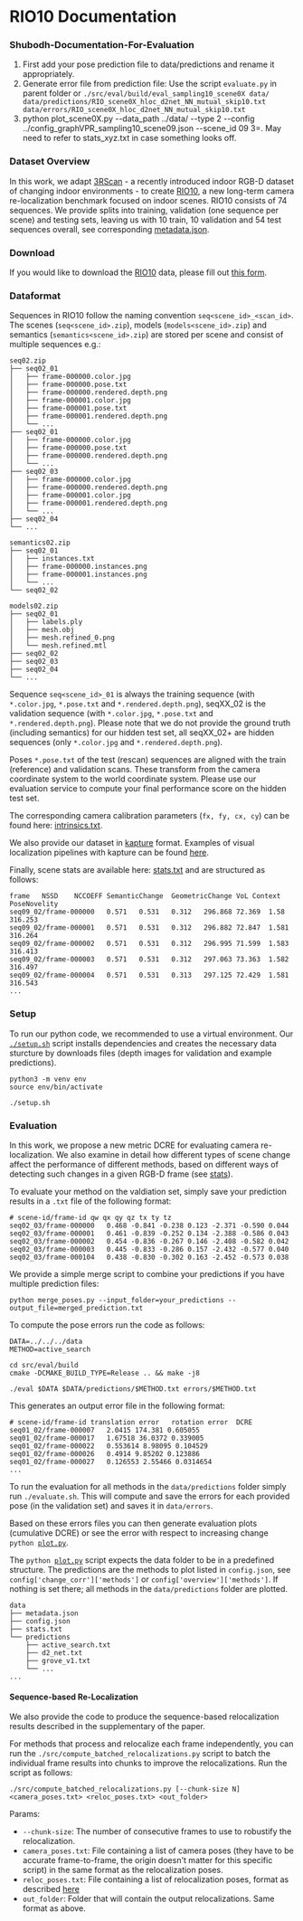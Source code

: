 # RIO10 Documentation

### Shubodh-Documentation-For-Evaluation

1. First add your pose prediction file to data/predictions and rename it appropriately.
2. Generate error file from prediction file: Use the script `evaluate.py` in parent folder or `./src/eval/build/eval_sampling10_scene0X data/ data/predictions/RIO_scene0X_hloc_d2net_NN_mutual_skip10.txt data/errors/RIO_scene0X_hloc_d2net_NN_mutual_skip10.txt`
3. python plot_scene0X.py --data_path ../data/ --type 2 --config ../config_graphVPR_sampling10_scene09.json --scene_id 09
3=. May need to refer to stats_xyz.txt in case something looks off.

### Dataset Overview

In this work, we adapt [3RScan](https://waldjohannau.github.io/RIO) - a recently introduced indoor RGB-D dataset of changing indoor environments - to create [RIO10](https://waldjohannau.github.io/RIO10), a new long-term camera re-localization benchmark focused on indoor scenes. RIO10 consists of 74 sequences. We provide splits into training, validation (one sequence per scene) and testing sets, leaving us with 10 train, 10 validation and 54 test sequences overall, see corresponding [metadata.json](data/metadata.json).

### Download

If you would like to download the [RIO10](https://waldjohannau.github.io/RIO10) data, please fill out [this form](https://docs.google.com/forms/d/e/1FAIpQLScA-zciAgxMz7r8xirsPQodeQnPk2XA68yBpSxP10167B-M_g/viewform?usp=sf_link). 

### Dataformat

Sequences in RIO10 follow the naming convention `seq<scene_id>_<scan_id>`. The scenes (`seq<scene_id>.zip`), models (`models<scene_id>.zip`) and semantics (`semantics<scene_id>.zip`) are stored per scene and consist of multiple sequences e.g.:
    
```
seq02.zip
├── seq02_01
│   ├── frame-000000.color.jpg
│   ├── frame-000000.pose.txt
│   ├── frame-000000.rendered.depth.png
│   ├── frame-000001.color.jpg
│   ├── frame-000001.pose.txt
│   ├── frame-000001.rendered.depth.png
│   └── ...
├── seq02_01
│   ├── frame-000000.color.jpg
│   ├── frame-000000.pose.txt
│   ├── frame-000000.rendered.depth.png
│   └── ...
├── seq02_03
│   ├── frame-000000.color.jpg
│   ├── frame-000000.rendered.depth.png
│   ├── frame-000001.color.jpg
│   ├── frame-000001.rendered.depth.png
│   └── ...
├── seq02_04
└── ...
```

```
semantics02.zip
├── seq02_01
│   ├── instances.txt
│   ├── frame-000000.instances.png
│   ├── frame-000001.instances.png
│   └── ...
└── seq02_02
```

```
models02.zip
├── seq02_01
│   ├── labels.ply
│   ├── mesh.obj
│   ├── mesh.refined_0.png
│   └── mesh.refined.mtl
├── seq02_02
├── seq02_03
├── seq02_04
└── ...
```

Sequence `seq<scene_id>_01` is always the training sequence (with `*.color.jpg`, `*.pose.txt` and `*.rendered.depth.png`), seqXX_02 is the validation sequence (with `*.color.jpg`, `*.pose.txt` and `*.rendered.depth.png`). Please note that we do not provide the ground truth (including semantics) for our hidden test set, all seqXX_02+ are hidden sequences (only `*.color.jpg` and `*.rendered.depth.png`).

Poses `*.pose.txt` of the test (rescan) sequences are aligned with the train (reference) and validation scans. These transform from the camera coordinate system to the world coordinate system. Please use our evaluation service to compute your final performance score on the hidden test set.

The corresponding camera calibration parameters (`fx, fy, cx, cy`) can be found here: [intrinsics.txt](data/intrinsics.txt).

We also provide our dataset in [kapture](https://github.com/naver/kapture) format. Examples of visual localization pipelines with kapture can be found [here](https://github.com/naver/kapture-localization).

Finally, scene stats are available here: [stats.txt](data/stats.txt) and are structured as follows:

```
frame	NSSD	NCCOEFF	SemanticChange	GeometricChange	VoL	Context	PoseNovelity
seq09_02/frame-000000	0.571	0.531	0.312	296.868	72.369	1.58	316.253
seq09_02/frame-000001	0.571	0.531	0.312	296.882	72.847	1.581	316.264
seq09_02/frame-000002	0.571	0.531	0.312	296.995	71.599	1.583	316.413
seq09_02/frame-000003	0.571	0.531	0.312	297.063	73.363	1.582	316.497
seq09_02/frame-000004	0.571	0.531	0.313	297.125	72.429	1.581	316.543
...
```

### Setup

To run our python code, we recommended to use a virtual environment. Our [`./setup.sh`](setup.sh) script installs dependencies and creates the necessary data sturcture by downloads files (depth images for validation and example predictions).

```
python3 -m venv env
source env/bin/activate

./setup.sh
```

### Evaluation

In this work, we propose a new metric DCRE for evaluating camera re-localization. We also examine in detail how different types of scene change affect the performance of different methods, based on different ways of detecting such changes in a given RGB-D frame (see [stats](data/stats.txt)).

To evaluate your method on the valdiation set, simply save your prediction results in a `.txt` file of the following format:

```
# scene-id/frame-id qw qx qy qz tx ty tz
seq02_03/frame-000000	0.468 -0.841 -0.238 0.123 -2.371 -0.590 0.044
seq02_03/frame-000001	0.461 -0.839 -0.252 0.134 -2.388 -0.586 0.043
seq02_03/frame-000002	0.454 -0.836 -0.267 0.146 -2.408 -0.582 0.042
seq02_03/frame-000003	0.445 -0.833 -0.286 0.157 -2.432 -0.577 0.040
seq02_03/frame-000104	0.438 -0.830 -0.302 0.163 -2.452 -0.573 0.038
```

We provide a simple merge script to combine your predictions if you have multiple prediction files:

```
python merge_poses.py --input_folder=your_predictions --output_file=merged_prediction.txt
```

To compute the pose errors run the code as follows: 

```
DATA=../../../data
METHOD=active_search

cd src/eval/build
cmake -DCMAKE_BUILD_TYPE=Release .. && make -j8

./eval $DATA $DATA/predictions/$METHOD.txt errors/$METHOD.txt
```

This generates an output error file in the following format:

```
# scene-id/frame-id	translation error	rotation error	DCRE
seq01_02/frame-000007	2.0415 174.381 0.605055
seq01_02/frame-000017	1.67518 36.0372 0.339005
seq01_02/frame-000022	0.553614 8.98095 0.104529
seq01_02/frame-000026	0.4914 9.85202 0.123886
seq01_02/frame-000027	0.126553 2.55466 0.0314654
...
```

To run the evaluation for all methods in the `data/predictions` folder simply run `./evaluate.sh`. This will compute and save the errors for each provided pose (in the validation set) and saves it in `data/errors`.

Based on these errors files you can then generate evaluation plots (cumulative DCRE) or see the error with respect to increasing change  `python `[`plot.py`](src/plot.py).


The `python `[`plot.py`](src/plot.py) script expects the data folder to be in a predefined structure. The predictions are the methods to plot listed in `config.json`, see `config['change_corr']['methods']` or `config['overview']['methods']`. If nothing is set there; all methods in the `data/predictions` folder are plotted.

```
data
├── metadata.json
├── config.json
├── stats.txt
└── predictions
    ├── active_search.txt
    ├── d2_net.txt
    ├── grove_v1.txt
    └── ...
...
```

#### Sequence-based Re-Localization

We also provide the code to produce the sequence-based relocalization results described in the supplementary of the paper.

For methods that process and relocalize each frame independently, you can run
the `./src/compute_batched_relocalizations.py` script to batch the individual frame results into chunks to improve the relocalizations.
Run the script as follows:

`./src/compute_batched_relocalizations.py [--chunk-size N] <camera_poses.txt> <reloc_poses.txt> <out_folder>`

Params:
- `--chunk-size`: The number of consecutive frames to use to robustify the relocalization.
- `camera_poses.txt`: File containing a list of camera poses (they have to be accurate frame-to-frame, the origin doesn't matter for this specific script) in the same format as the relocalization poses.
- `reloc_poses.txt`: File containing a list of relocalization poses, format as described [here](#evaluation)
- `out_folder`: Folder that will contain the output relocalizations. Same format as above.
